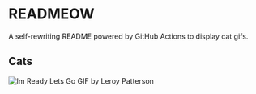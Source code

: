 # READMEOW

A self-rewriting README powered by GitHub Actions to display cat gifs.

## Cats

![Im Ready Lets Go GIF by Leroy Patterson](https://media1.giphy.com/media/CjmvTCZf2U3p09Cn0h/200.gif?cid=9acd02dan7ed3obcib61blyhca0u75vt04volw4ypj2risdh&ep=v1_gifs_search&rid=200.gif&ct=g)
